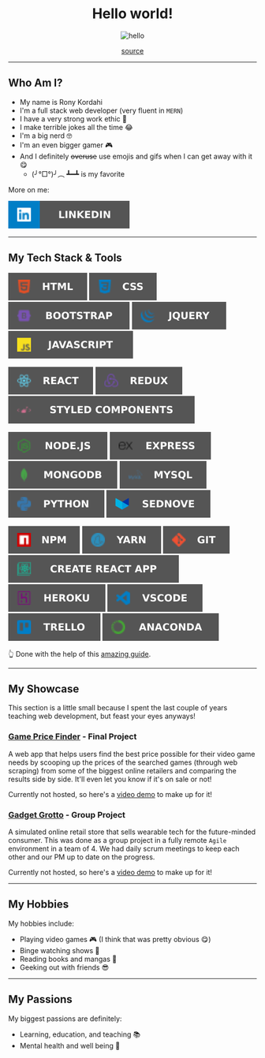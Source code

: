 <h1 align="center">Hello world!</h1>

<div align="center">
    <img src="http://www.reactiongifs.com/r/fgwv.gif" alt="hello" />
    <p><a href="https://giphy.com/gifs/hello-hi-wave-xT9IgG50Fb7Mi0prBC">source</a></p>
</div>

---

## Who Am I?

- My name is Rony Kordahi
- I'm a full stack web developer (very fluent in `MERN`)
- I have a very strong work ethic 💪
- I make terrible jokes all the time 😂
- I'm a big nerd 🤓
- I'm an even bigger gamer 🎮
- And I definitely ~~overuse~~ use emojis and gifs when I can get away with it 😋
    - (╯°□°)╯︵ ┻━┻ is my favorite

More on me:

<a href="https://www.linkedin.com/in/rony-kordahi/">![Linkedin](assets/linkedin.svg)</a>

---

## My Tech Stack & Tools

![HTML](assets/html.svg) ![CSS](assets/css.svg) ![Bootstrap](assets/bootstrap.svg) ![jQuery](assets/jquery.svg) ![JavaScript](assets/javascript.svg) 

![React](assets/react.svg) ![Redux](assets/redux.svg) ![Styled Components](assets/styled.svg) 

![Node](assets/node.svg) ![Express](assets/express.svg) ![MongoDB](assets/mongo.svg) ![MySQL](assets/mysql.svg) ![Python](assets/python.svg) ![Sednove](assets/sednove.svg)

![NPM](assets/npm.svg) ![Yarn](assets/yarn.svg) ![Git](assets/git.svg) ![Create React App](assets/create.svg) ![Heroku](assets/heroku.svg) ![VSCode](assets/vscode.svg) ![Trello](assets/trello.svg) ![Anaconda](assets/anaconda.svg)

👆 Done with the help of this [amazing guide](https://dev.to/tolentinoel/customized-tech-stack-badges-for-your-profile-1dpg).

---

## My Showcase

This section is a little small because I spent the last couple of years teaching web development, but feast your eyes anyways!

### [Game Price Finder](https://github.com/RonyKordahi/Game-Price-Finder) - Final Project

A web app that helps users find the best price possible for their video game needs by scooping up the prices of the searched games (through web scraping) from some of the biggest online retailers and comparing the results side by side. It'll even let you know if it's on sale or not!

Currently not hosted, so here's a [video demo](https://www.youtube.com/watch?v=71gavBLoIIA) to make up for it!

### [Gadget Grotto](https://github.com/RonyKordahi/Gadget-Grotto) - Group Project

A simulated online retail store that sells wearable tech for the future-minded consumer. This was done as a group project in a fully remote `Agile` environment in a team of 4. We had daily scrum meetings to keep each other and our PM up to date on the progress.

Currently not hosted, so here's a [video demo](https://www.youtube.com/watch?v=nNqmNt6C6_Q) to make up for it!

---

## My Hobbies

My hobbies include:

- Playing video games 🎮 (I think that was pretty obvious 😋)
- Binge watching shows 🍿
- Reading books and mangas 📖
- Geeking out with friends 😎

---

## My Passions

My biggest passions are definitely:

- Learning, education, and teaching 📚
- Mental health and well being 🧠